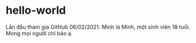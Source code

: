 # hello-world
Lần đầu tham gia GitHub 06/02/2021. Mình là Minh, một sinh viên 18 tuổi. Mong mọi người chỉ bảo ạ.
